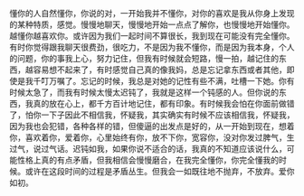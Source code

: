 懂你的人自然懂你，你说的对，一开始我并不懂你，对你的喜欢是我从你身上发现的某种特质，感觉。慢慢地聊天，慢慢地开始一点点了解你，也慢慢地开始懂你。越懂你越喜欢你。或许因为我们一起时间不算很长，我到现在可能没有完全懂你。有时你觉得跟我聊天很费劲，很吃力，不是因为我不懂你，而是因为我本身，个人的问题，你的事我上心，努力记住，但我有时候就会短路，慢一拍，越记住的东西，越容易想不起来了，有时感觉自己真的像我妈，总是忘记拿东西或者其他，即使是我千叮万嘱了。忘记的时候，我总是对她的记性有些不满，吐槽一下她。你有时候太急了，而我有时候太慢太迟钝了，我就是这样一个钝感的人。但你说的东西，我真的放在心上，都千方百计地记住，都有印象。有时候我会怕在你面前做错了，怕你一下子因此不相信我，怀疑我，其实确实有时候不应该相信我，怀疑我，因为我也会犯错，各种各样的错，但傻逼的出发点是好的，从一开始到现在，想着你，喜欢着你，爱着你，心里始终有你，放不下你，宽容你，没对你发过脾气，生过气，说过气话。迟钝如我，如果你说不适合的话，我真的不知道应该说什么，可能性格上真的有点矛盾，但我相信会慢慢磨合，在我完全懂你，你完全懂我的时候。或许在这段时间的过程是矛盾丛生。但我会一如既往地不抛弃，不放弃。爱你如初。